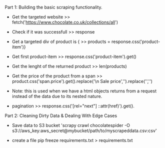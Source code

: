  Part 1: Building the basic scraping functionality.

- Get the targeted website >> fetch('https://www.chocolate.co.uk/collections/all')
- Check if it was successfull >> response
- Get a targeted div of product is { >> products = response.css('product-item')}
- Get first product-item >> response.css('product-item').get()
- Get the lenght of the returned product >> len(products)
- Get the price of the product from a span >> product.css('span.price').get().replace('<span class="price">\n     <span class="visually-hidden">Sale price</span>','').replace('</span>','')

- Note: this is used when we have a html objects returns from a request instead of the data due to its nested nature.

- pagination  >> response.css('[rel="next"] ::attr(href)').get().


 Part 2: Cleaning Dirty Data & Dealing With Edge Cases

 - Save data to S3 bucket
  'scrapy crawl chocolatespider -O s3://aws_key:aws_secret@mybucket/path/to/myscrapeddata.csv:csv'

- create a file
pip freeze requirements.txt > requirements.txt

